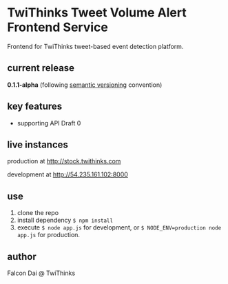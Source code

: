 TwiThinks Tweet Volume Alert Frontend Service
=============================================
Frontend for TwiThinks tweet-based event detection platform.

current release
---------------
**0.1.1-alpha** (following [semantic versioning](http://semver.org/) convention)

key features
------------
- supporting API Draft 0

live instances
--------------
production at http://stock.twithinks.com

development at http://54.235.161.102:8000

use
---
1. clone the repo
2. install dependency ```$ npm install```
3. execute ```$ node app.js``` for development, or ```$ NODE_ENV=production node app.js``` for production.

author
------
Falcon Dai @ TwiThinks
